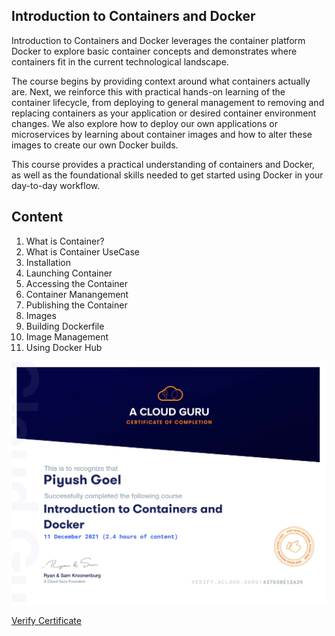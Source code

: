 ## Introduction to Containers and Docker
Introduction to Containers and Docker leverages the container platform Docker to explore basic container concepts and demonstrates where containers fit in the current technological landscape.

The course begins by providing context around what containers actually are. Next, we reinforce this with practical hands-on learning of the container lifecycle, from deploying to general management to removing and replacing containers as your application or desired container environment changes. We also explore how to deploy our own applications or microservices by learning about container images and how to alter these images to create our own Docker builds.

This course provides a practical understanding of containers and Docker, as well as the foundational skills needed to get started using Docker in your day-to-day workflow.

## Content
1. What is Container?
2. What is Container UseCase
3. Installation
4. Launching Container
5. Accessing the Container
6. Container Manangement
7. Publishing the Container
8. Images
9. Building Dockerfile
10. Image Management
11. Using Docker Hub

![Certificate](images/437D30E12A39.jpg)

[Verify Certificate](https://verify.acloud.guru/437D30E12A39)